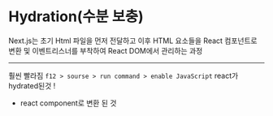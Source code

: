 # Hydration(수분 보충)

Next.js는 초기 Html 파일을 먼저 전달하고 이후 HTML 요소들을 React 컴포넌트로 변환 및 이벤트리스너를 부착하여 React DOM에서 관리하는 과정

---

훨씬 빨라짐
`f12 > sourse > run command > enable JavaScript`
react가 hydrated된것 !

- react component로 변환 된 것
